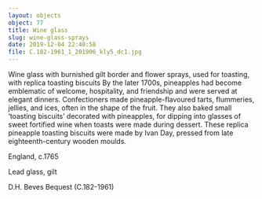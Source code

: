```yaml
---
layout: objects
object: 77
title: Wine glass
slug: wine-glass-sprays
date: 2019-12-04 22:40:58
file: C.182-1961_1_201906_kly5_dc1.jpg
---
```

Wine glass with burnished gilt border and flower sprays, used for toasting, with replica toasting biscuits  By the later 1700s, pineapples had become emblematic of welcome, hospitality, and friendship and were served at elegant dinners. Confectioners made pineapple-flavoured tarts, flummeries, jellies, and ices, often in the shape of the fruit. They also baked small ‘toasting biscuits’ decorated with pineapples, for dipping into glasses of sweet fortified wine when toasts were made during dessert. These replica pineapple toasting biscuits were made by Ivan Day, pressed from late eighteenth-century wooden moulds.  

England, c.1765

Lead glass, gilt  

D.H. Beves Bequest (C.182-1961)
